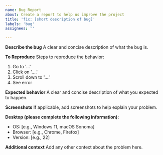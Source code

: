 ```yaml
---
name: Bug Report
about: Create a report to help us improve the project
title: 'fix: [short description of bug]'
labels: 'bug'
assignees: ''

---
```


**Describe the bug**
A clear and concise description of what the bug is.

**To Reproduce**
Steps to reproduce the behavior:
1. Go to '...'
2. Click on '....'
3. Scroll down to '....'
4. See error

**Expected behavior**
A clear and concise description of what you expected to happen.

**Screenshots**
If applicable, add screenshots to help explain your problem.

**Desktop (please complete the following information):**
 - OS: [e.g., Windows 11, macOS Sonoma]
 - Browser: [e.g., Chrome, Firefox]
 - Version: [e.g., 22]

**Additional context**
Add any other context about the problem here.